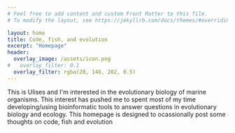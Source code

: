 ```yaml
---
# Feel free to add content and custom Front Matter to this file.
# To modify the layout, see https://jekyllrb.com/docs/themes/#overriding-theme-defaults

layout: home
title: Code, fish, and evolution
excerpt: "Homepage"
header:
  overlay_image: /assets/icon.png
#   overlay_filter: 0.1
  overlay_filter: rgba(28, 146, 202, 0.5)
---
```

This is Ulises and I'm interested in the evolutionary biology of marine
organisms. This interest has pushed me to spent most of my time developing/using
bioinformatic tools to answer questions in evolutionary biology and ecology. This
homepage is designed to ocassionally post some thoughts on code, fish and evolution
